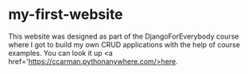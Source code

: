 # my-first-website

This website was designed as part of the DjangoForEverybody course where I got to build my own CRUD applications with the help of course examples.
You can look it up <a href='https://ccarman.pythonanywhere.com/>here</a>.
